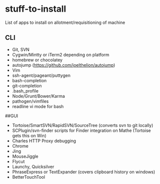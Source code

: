 # stuff-to-install
List of apps to install on allotment/requisitioning of machine

## CLI
- Git, SVN
- Cygwin/Mintty or iTerm2 depending on platform
- homebrew or chocolatey
- autojump (https://github.com/joelthelion/autojump)
- Vim
- ssh-agent/pageant/puttygen
- bash-completion
- git-completion
- .bash_profile
- Node/Grunt/Bower/Karma
- pathogen/vimfiles
- readline vi mode for bash

##GUI
- Tortoise/SmartSVN/RapidSVN/SourceTree (converts svn to git locally)
- SCPlugin/svn-finder scripts for Finder integration on Mathe (Tortoise gets this on Win)
- Charles HTTP Proxy debugging
- Chrome
- Jing
- MouseJiggle
- Flycut
- Launchy, Quicksilver
- PhraseExpress or TextExpander (covers clipboard history on windows)
- BetterTouchTool
